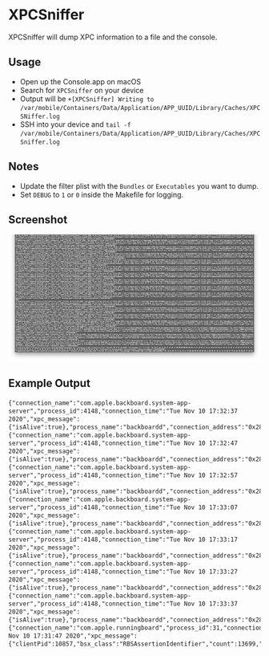 # XPCSniffer
XPCSniffer will dump XPC information to a file and the console.

Usage
----------
- Open up the Console.app on macOS
- Search for `XPCSniffer` on your device
- Output will be `+[XPCSniffer] Writing to /var/mobile/Containers/Data/Application/APP_UUID/Library/Caches/XPCSNiffer.log`
- SSH into your device and `tail -f /var/mobile/Containers/Data/Application/APP_UUID/Library/Caches/XPCSniffer.log`

Notes
----------
- Update the filter plist with the `Bundles` or `Executables` you want to dump.
- Set `DEBUG` to `1` or `0` inside the Makefile for logging.

Screenshot
----------
![All](all.png)

Example Output
----------
```
{"connection_name":"com.apple.backboard.system-app-server","process_id":4148,"connection_time":"Tue Nov 10 17:32:37 2020","xpc_message":{"isAlive":true},"process_name":"backboardd","connection_address":"0x281084240"}
{"connection_name":"com.apple.backboard.system-app-server","process_id":4148,"connection_time":"Tue Nov 10 17:32:47 2020","xpc_message":{"isAlive":true},"process_name":"backboardd","connection_address":"0x281084240"}
{"connection_name":"com.apple.backboard.system-app-server","process_id":4148,"connection_time":"Tue Nov 10 17:32:57 2020","xpc_message":{"isAlive":true},"process_name":"backboardd","connection_address":"0x281084240"}
{"connection_name":"com.apple.backboard.system-app-server","process_id":4148,"connection_time":"Tue Nov 10 17:33:07 2020","xpc_message":{"isAlive":true},"process_name":"backboardd","connection_address":"0x281084240"}
{"connection_name":"com.apple.backboard.system-app-server","process_id":4148,"connection_time":"Tue Nov 10 17:33:17 2020","xpc_message":{"isAlive":true},"process_name":"backboardd","connection_address":"0x281084240"}
{"connection_name":"com.apple.backboard.system-app-server","process_id":4148,"connection_time":"Tue Nov 10 17:33:27 2020","xpc_message":{"isAlive":true},"process_name":"backboardd","connection_address":"0x281084240"}
{"connection_name":"com.apple.backboard.system-app-server","process_id":4148,"connection_time":"Tue Nov 10 17:33:37 2020","xpc_message":{"isAlive":true},"process_name":"backboardd","connection_address":"0x281084240"}
{"connection_name":"com.apple.runningboard","process_id":31,"connection_time":"Tue Nov 10 17:31:47 2020","xpc_message":{"clientPid":10857,"bsx_class":"RBSAssertionIdentifier","count":13699,"serverPid":31,"rbs_selector":"async_invalidateAssertionWithIdentifier:"},"process_name":"SpringBoard","connection_address":"0x281084180"}
```
